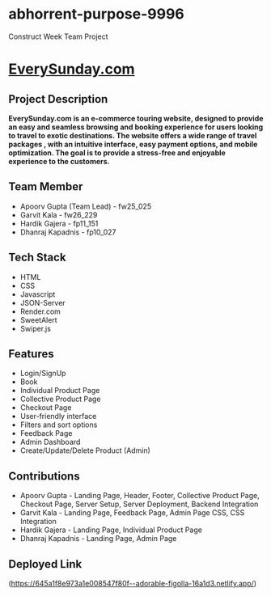 # abhorrent-purpose-9996
Construct Week Team Project
# [EverySunday.com](https://645a1f8e973a1e008547f80f--adorable-figolla-16a1d3.netlify.app/)
## Project Description
**EverySunday.com is an e-commerce touring website, designed to provide an easy and seamless browsing and booking experience for users looking to travel to exotic destinations. The website offers a wide range of travel packages , with an intuitive interface, easy payment options, and mobile optimization. The goal is to provide a stress-free and enjoyable experience to the customers.**
## Team Member
* Apoorv Gupta (Team Lead) - fw25_025
* Garvit Kala - fw26_229
* Hardik Gajera - fp11_151
* Dhanraj Kapadnis - fp10_027
## Tech Stack
* HTML
* CSS
* Javascript
* JSON-Server
* Render.com
* SweetAlert
* Swiper.js
## Features
* Login/SignUp
* Book
* Individual Product Page
* Collective Product Page
* Checkout Page
* User-friendly interface
* Filters and sort options
* Feedback Page
* Admin Dashboard
* Create/Update/Delete Product (Admin)
## Contributions
* Apoorv Gupta - Landing Page, Header, Footer, Collective Product Page, Checkout Page, Server Setup, Server Deployment, Backend Integration
* Garvit Kala - Landing Page, Feedback Page, Admin Page CSS, CSS Integration
* Hardik Gajera - Landing Page, Individual Product Page
* Dhanraj Kapadnis - Landing Page, Admin Page
## Deployed Link
(https://645a1f8e973a1e008547f80f--adorable-figolla-16a1d3.netlify.app/)
